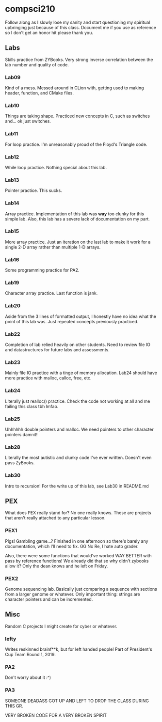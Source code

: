 # compsci210
Follow along as I slowly lose my sanity and start questioning my spiritual upbringing
just because of this class. Document me if you use as reference so I don't get an
honor hit please thank you.

## Labs
Skills practice from ZYBooks. Very strong inverse correlation between the lab number
and quality of code.

### Lab09
Kind of a mess. Messed around in CLion with, getting used to making header,
function, and CMake files.

### Lab10
Things are taking shape. Practiced new concepts in C, such as switches and... ok just
switches.

### Lab11
For loop practice. I'm unreasonably proud of the Floyd's Triangle code.

### Lab12
While loop practice. Nothing special about this lab.

### Lab13
Pointer practice. This sucks.

### Lab14
Array practice. Implementation of this lab was **way** too clunky for this simple lab. Also,
this lab has a severe lack of documentation on my part.

### Lab15
More array practice. Just an iteration on the last lab to make it work for a single 2-D array rather than multiple 1-D
arrays.

### Lab16
Some programming practice for PA2.

### Lab19
Character array practice. Last function is jank.

### Lab20
Aside from the 3 lines of formatted output, I honestly have no idea what the point of this lab was. Just repeated
concepts previously practiced.

### Lab22
Completion of lab relied heavily on other students. Need to review file IO and datastructures for future labs and
assessments.

### Lab23
Mainly file IO practice with a tinge of memory allocation. Lab24 should have more practice with malloc, calloc, free,
etc.

### Lab24
Literally just realloc() practice. Check the code not working at all and me failing
this class tbh lmfao.

### Lab25
Uhhhhhh double pointers and malloc. We need pointers to other character pointers damnit!

### Lab28
Literally the most autistic and clunky code I've ever written. Doesn't even pass ZyBooks.

### Lab30
Intro to recursion! For the write up of this lab, see Lab30 in README.md

## PEX
What does PEX really stand for? No one really knows.
These are projects that aren't really attached to any particular lesson.

### PEX1
Pigs! Gambling game...? Finished in one afternoon
so there's barely any documentation, which I'll need to fix. GG No Re, I hate auto
grader.

Also, there were some functions that would've worked WAY BETTER with pass by reference
functions! We already did that so why didn't zybooks allow it? Only the dean knows
and he left on Friday.

### PEX2
Genome sequencing lab. Basically just comparing a sequence with sections from a larger genome or whatever.
Only important thing: strings are character pointers and can be incremented.

## Misc
Random C projects I might create for cyber or whatever.

### lefty
Writes reskinned brainf**k, but for left handed people! Part of President's Cup Team Round 1, 2019.

### PA2
Don't worry about it :^)

### PA3
SOMEONE DEADASS GOT UP AND LEFT TO DROP THE CLASS DURING THIS GR. 

VERY BROKEN CODE FOR A VERY BROKEN SPIRIT